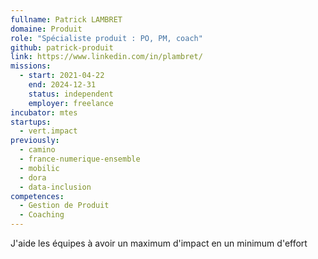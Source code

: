 ```yaml
---
fullname: Patrick LAMBRET
domaine: Produit
role: "Spécialiste produit : PO, PM, coach"
github: patrick-produit
link: https://www.linkedin.com/in/plambret/
missions:
  - start: 2021-04-22
    end: 2024-12-31
    status: independent
    employer: freelance
incubator: mtes
startups:
  - vert.impact
previously:
  - camino
  - france-numerique-ensemble
  - mobilic
  - dora
  - data-inclusion
competences:
  - Gestion de Produit
  - Coaching
---
```


J'aide les équipes à avoir un maximum d'impact en un minimum d'effort
